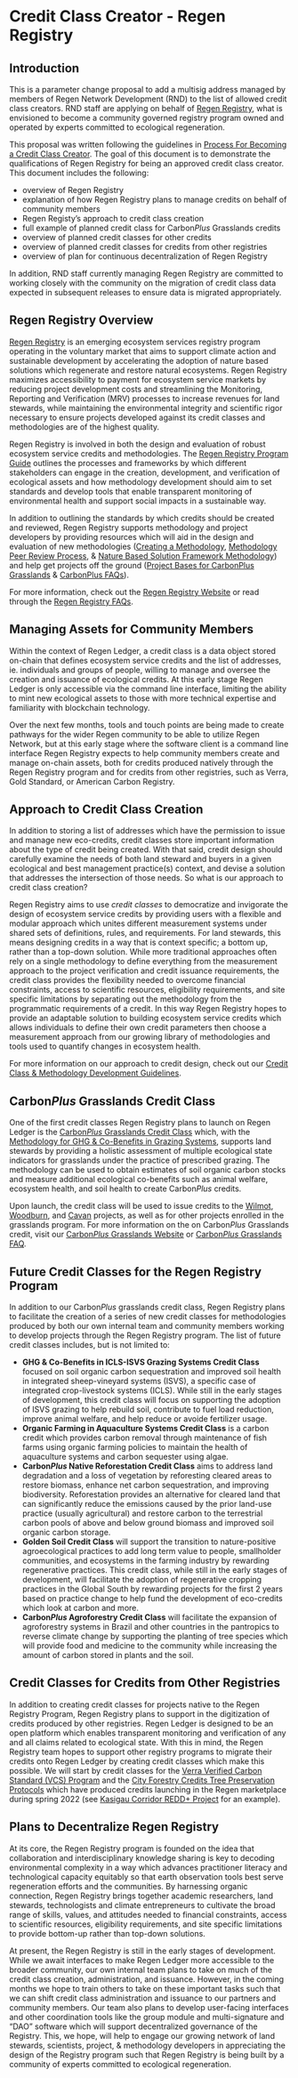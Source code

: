 # Credit Class Creator - Regen Registry

## Introduction

This is a parameter change proposal to add a multisig address managed by members of Regen Network Development (RND) to the list of allowed credit class creators. RND staff are applying on behalf of [Regen Registry](https://registry.regen.network/), what is envisioned to become a community governed registry program owned and operated by experts committed to ecological regeneration.

This proposal was written following the guidelines in [Process For Becoming a Credit Class Creator](https://github.com/regen-network/governance/blob/main/proposals/2021-09-regen-ledger-v2-signalling/credit-class-creator-process.md). The goal of this document is to demonstrate the qualifications of Regen Registry for being an approved credit class creator. This document includes the following:

-   overview of Regen Registry
-   explanation of how Regen Registry plans to manage credits on behalf of community members
-   Regen Registy’s approach to credit class creation
-   full example of planned credit class for Carbon*Plus* Grasslands credits
-   overview of planned credit classes for other credits
-   overview of planned credit classes for credits from other registries    
-   overview of plan for continuous decentralization of Regen Registry
 
In addition, RND staff currently managing Regen Registry are committed to working closely with the community on the migration of credit class data expected in subsequent releases to ensure data is migrated appropriately.

## Regen Registry Overview

[Regen Registry](https://registry.regen.network/) is an emerging ecosystem services registry program operating in the voluntary market that aims to support climate action and sustainable development by accelerating the adoption of nature based solutions which regenerate and restore natural ecosystems. Regen Registry maximizes accessibility to payment for ecosystem service markets by reducing project development costs and streamlining the Monitoring, Reporting and Verification (MRV) processes to increase revenues for land stewards, while maintaining the environmental integrity and scientific rigor necessary to ensure projects developed against its credit classes and methodologies are of the highest quality.

Regen Registry is involved in both the design and evaluation of robust ecosystem service credits and methodologies. The [Regen Registry Program Guide](https://regen-registry.s3.amazonaws.com/Regen+Registry+Program+Guide.pdf) outlines the processes and frameworks by which different stakeholders can engage in the creation, development, and verification of ecological assets and how methodology development should aim to set standards and develop tools that enable transparent monitoring of environmental health and support social impacts in a sustainable way.

In addition to outlining the standards by which credits should be created and reviewed, Regen Registry supports methodology and project developers by providing resources which will aid in the design and evaluation of new methodologies ([Creating a Methodology](https://regen-registry.s3.amazonaws.com/process-for-creating-a-methodology.pdf), [Methodology Peer Review Process](https://registry.regen.network/methodology-review-process), & [Nature Based Solution Framework Methodology](https://docs.google.com/document/u/2/d/1ccQRkhc5fDv1qTtlh7EEJ6eZsJ4IqtbU0Cwd_lwiI5A/edit)) and help get projects off the ground ([Project Bases for CarbonPlus Grasslands](https://docs.google.com/document/d/1zfRclxWGtJ46cz9bQoCVtcKd-PLAoSXyiIgUeRN-PPA/edit) & [CarbonPlus FAQs](https://www.regen.network/faq/carbonplus%20credits)).
  
For more information, check out the [Regen Registry Website](https://registry.regen.network/) or read through the [Regen Registry FAQs](https://www.regen.network/faq/regen%20registry).

## Managing Assets for Community Members

Within the context of Regen Ledger, a credit class is a data object stored on-chain that defines ecosystem service credits and the list of addresses, ie. individuals and groups of people, willing to manage and oversee the creation and issuance of ecological credits. At this early stage Regen Ledger is only accessible via the command line interface, limiting the ability to mint new ecological assets to those with more technical expertise and familiarity with blockchain technology.

Over the next few months, tools and touch points are being made to create pathways for the wider Regen community to be able to utilize Regen Network, but at this early stage where the software client is a command line interface Regen Registry expects to help community members create and manage on-chain assets, both for credits produced natively through the Regen Registry program and for credits from other registries, such as Verra, Gold Standard, or American Carbon Registry.

## Approach to Credit Class Creation

In addition to storing a list of addresses which have the permission to issue and manage new eco-credits, credit classes store important information about the type of credit being created. With that said, credit design should carefully examine the needs of both land steward and buyers in a given ecological and best management practice(s) context, and devise a solution that addresses the intersection of those needs. So what is our approach to credit class creation?

Regen Registry aims to use *credit classes* to democratize and invigorate the design of ecosystem service credits by providing users with a flexible and modular approach which unites different measurement systems under shared sets of definitions, rules, and requirements. For land stewards, this means designing credits in a way that is context specific; a bottom up, rather than a top-down solution. While more traditional approaches often rely on a single methodology to define everything from the measurement approach to the project verification and credit issuance requirements, the credit class provides the flexibility needed to overcome financial constraints, access to scientific resources, eligibility requirements, and site specific limitations by separating out the methodology from the programmatic requirements of a credit. In this way Regen Registry hopes to provide an adaptable solution to building ecosystem service credits which allows individuals to define their own credit parameters then choose a measurement approach from our growing library of methodologies and tools used to quantify changes in ecosystem health. 

For more information on our approach to credit design, check out our [Credit Class & Methodology Development Guidelines](https://docs.google.com/document/d/14yfhscAIB8NreQMz6fTnWqbApvNflo0H0saybdrYewo/edit).

## Carbon*Plus* Grasslands Credit Class

One of the first credit classes Regen Registry plans to launch on Regen Ledger is the [Carbon*Plus* Grasslands Credit Class](https://regen-registry.s3.amazonaws.com/GHG+and+Co-Benefits+in+Grazing+Systems+Credit+Class.pdf) which, with the [Methodology for GHG & Co-Benefits in Grazing Systems](https://regen-registry.s3.amazonaws.com/Methodology+for+GHG+and+Co-Benefits+in+Grazing+Systems.pdf), supports land stewards by providing a holistic assessment of multiple ecological state indicators for grasslands under the practice of prescribed grazing. The methodology can be used to obtain estimates of soil organic carbon stocks and measure additional ecological co-benefits such as animal welfare, ecosystem health, and soil health to create Carbon*Plus* credits. 

Upon launch, the credit class will be used to issue credits to the [Wilmot](https://registry.regen.network/projects/wilmot), [Woodburn](https://registry.regen.network/projects/woodburn), and [Cavan](https://registry.regen.network/projects/cavan-station) projects, as well as for other projects enrolled in the grasslands program. For more information on the on Carbon*Plus* Grasslands credit, visit our [Carbon*Plus* Grasslands Website](https://registry.regen.network/credit-classes/carbonplus-grasslands/buyer) or [Carbon*Plus* Grasslands FAQ](https://www.regen.network/faq/carbonplus%20credits).

## Future Credit Classes for the Regen Registry Program

In addition to our Carbon*Plus* grasslands credit class, Regen Registry plans to facilitate the creation of a series of new credit classes for methodologies produced by both our own internal team and community members working to develop projects through the Regen Registry program. The list of future credit classes includes, but is not limited to: 
- **GHG & Co-Benefits in ICLS-ISVS Grazing Systems Credit Class**  focused on soil organic carbon sequestration and improved soil health in integrated sheep-vineyard systems (ISVS), a specific case of integrated crop-livestock systems (ICLS). While still in the early stages of development, this credit class will focus on supporting the adoption of ISVS grazing to help rebuild soil, contribute to fuel load reduction, improve animal welfare, and help reduce or avoide fertilizer usage. 
- **Organic Farming in  Aquaculture Systems Credit Class** is a carbon credit which provides carbon removal through maintenance of fish farms using organic farming policies to maintain the health of aquaculture systems and carbon sequester using algae.
- **Carbon*Plus* Native Reforestation Credit Class** aims to address land degradation and a loss of vegetation by reforesting cleared areas to restore biomass, enhance net carbon sequestration, and improving biodiversity. Reforestation provides an alternative for cleared land that can significantly reduce the emissions caused by the prior land-use practice (usually agricultural) and restore carbon to the terrestrial carbon pools of above and below ground biomass and improved soil organic carbon storage.
- **Golden Soil Credit Class** will support the transition to nature-positive agroecological practices to add long term value to people, smallholder communities, and ecosystems in the farming industry by rewarding regenerative practices. This credit class, while still in the early stages of development, will facilitate the adoption of regenerative cropping practices in the Global South by rewarding projects for the first 2 years based on practice change to help fund the development of eco-credits which look at carbon and more.  
- **Carbon*Plus* Agroforestry Credit Class** will facilitate the expansion of agroforestry systems in Brazil and other countries in the pantropics to reverse climate change by supporting the planting of tree species which will provide food and medicine to the community while increasing the amount of carbon stored in plants and the soil.

## Credit Classes for Credits from Other Registries

In addition to creating credit classes for projects native to the Regen Registry Program, Regen Registry plans to support in the digitization of credits produced by other registries. Regen Ledger is designed to be an open platform which enables transparent monitoring and verification of any and all claims related to ecological state. With this in mind, the Regen Registry team hopes to support other registry programs to migrate their credits onto Regen Ledger by creating credit classes which make this possible. We will start by credit classes for the [Verra Verified Carbon Standard (VCS) Program](https://verra.org/project/vcs-program/) and the [City Forestry Credits Tree Preservation Protocols](https://www.cityforestcredits.org/carbon-credits/carbon-protocols/) which have produced credits launching in the Regen marketplace during spring 2022 (see [Kasigau Corridor REDD+ Project](https://registry.regen.network/projects/kasigau) for an example).

## Plans to Decentralize Regen Registry

At its core, the Regen Registry program is founded on the idea that collaboration and interdisciplinary knowledge sharing is key to decoding environmental complexity in a way which advances practitioner literacy and technological capacity equitably so that earth observation tools best serve regeneration efforts and the communities. By harnessing organic connection, Regen Registry brings together academic researchers, land stewards, technologists and climate entrepreneurs to cultivate the broad range of skills, values, and attitudes needed to financial constraints, access to scientific resources, eligibility requirements, and site specific limitations to provide bottom-up rather than top-down solutions.

At present, the Regen Registry is still in the early stages of development. While we await interfaces to make Regen Ledger more accessible to the broader community, our own internal team plans to take on much of the credit class creation, administration, and issuance. However, in the coming months we hope to train others to take on these important tasks such that we can shift credit class administration and issuance to our partners and community members. Our team also plans to develop user-facing interfaces and other coordination tools like the group module and multi-signature and “DAO” software which will support decentralized governance of the Registry. This, we hope, will help to engage our growing network of land stewards, scientists, project, & methodology developers in appreciating the design of the Registry program such that Regen Registry is being built by a community of experts  committed to ecological regeneration.
